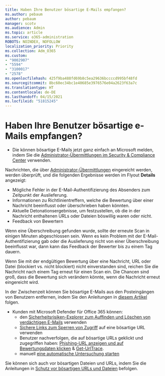 ```yaml
---
title: Haben Ihre Benutzer bösartige E-Mails empfangen?
ms.author: pebaum
author: pebaum
manager: scotv
ms.audience: Admin
ms.topic: article
ms.service: o365-administration
ROBOTS: NOINDEX, NOFOLLOW
localization_priority: Priority
ms.collection: Adm_O365
ms.custom:
- "9002907"
- "5594"
- "3100017"
- "2578"
ms.openlocfilehash: 425f9ba488fd69b8c5ea29636bccccd995bf48fd
ms.sourcegitcommit: 8bc60ec34bc1e40685e3976576e04a2623f63a7c
ms.translationtype: HT
ms.contentlocale: de-DE
ms.lasthandoff: 04/15/2021
ms.locfileid: "51815245"
---
```

# <a name="did-your-users-receive-malicious-email"></a>Haben Ihre Benutzer bösartige e-Mails empfangen?

- Die können bösartige E-Mails jetzt ganz einfach an Microsoft melden, indem Sie die [Administrator-Übermittlungen im Security & Compliance Center](https://sip.protection.office.com/reportsubmission) verwenden.

Nachrichten, die über [Administrator-Übermittlungen](https://sip.protection.office.com/reportsubmission) eingereicht werden, werden überprüft, und die folgenden Ergebnisse werden im Flyout **Details** angezeigt:

- Mögliche Fehler in der E-Mail-Authentifizierung des Absenders zum Zeitpunkt der Auslieferung.
- Informationen zu Richtlinientreffern, welche die Bewertung über einer Nachricht beeinflusst oder überschrieben haben könnten.
- Aktuelle Detonationsergebnisse, um festzustellen, ob die in der Nachricht enthaltenen URLs oder Dateien böswillig waren oder nicht.
- Feedback von Bewertern

Wenn eine Überschreibung gefunden wurde, sollte der erneute Scan in einigen Minuten abgeschlossen sein. Wenn es kein Problem mit der E-Mail-Authentifizierung gab oder die Auslieferung nicht von einer Überschreibung beeinflusst war, dann kann das Feedback der Bewerter bis zu einem Tag dauern.

Wenn Sie mit der endgültigen Bewertung über eine Nachricht, URL oder Datei (blockiert vs. nicht blockiert) nicht einverstanden sind, reichen Sie die Nachricht nach einem Tag erneut für einen Scan ein. Die Chancen sind groß, dass die Bewertung sich verändern könnte, wenn die Nachricht erneut eingereicht wird.

In der Zwischenzeit können Sie bösartige E-Mails aus den Posteingängen von Benutzern entfernen, indem Sie den Anleitungen in [diesem Artikel](https://docs.microsoft.com/microsoft-365/compliance/search-for-and-delete-messages-in-your-organization) folgen.

- Kunden mit Microsoft Defender für Office 365 können:
    - den [Sicherheitsrisiken-Explorer zum Auffinden und Löschen von verdächtigen E-Mails](https://docs.microsoft.com/microsoft-365/security/office-365-security/investigate-malicious-email-that-was-delivered) verwenden
    - [Sichere Links zum Sperren von Zugriff](https://docs.microsoft.com/microsoft-365/security/office-365-security/atp-safe-links) auf eine bösartige URL verwenden
    - Benutzer nachverfolgen, die auf bösartige URLs geklickt und zugegriffen haben: [Phishing-URL anzeigen und auf Bewertungsdaten klicken](https://docs.microsoft.com/microsoft-365/security/office-365-security/threat-explorer) & [Get-UrlTrace](https://docs.microsoft.com/powershell/module/exchange/get-urltrace).
    - manuell [eine automatische Untersuchung starten](https://docs.microsoft.com/microsoft-365/security/office-365-security/automated-investigation-response-office)

Sie können sich auch vor bösartigen Dateien und URLs, indem Sie die Anleitungen in [Schutz vor bösartigen URLs und Dateien](https://docs.microsoft.com/microsoft-365/security/office-365-security/protect-against-threats) befolgen.